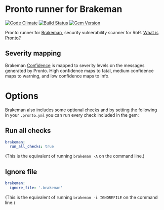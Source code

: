 # Pronto runner for Brakeman

[![Code Climate](https://codeclimate.com/github/prontolabs/pronto-brakeman.png)](https://codeclimate.com/github/prontolabs/pronto-brakeman)
[![Build Status](https://github.com/prontolabs/pronto-brakeman/actions/workflows/checks.yml/badge.svg)](https://github.com/prontolabs/pronto-brakeman/actions/workflows/checks.yml)
[![Gem Version](https://badge.fury.io/rb/pronto-brakeman.png)](http://badge.fury.io/rb/pronto-brakeman)

Pronto runner for [Brakeman](https://github.com/presidentbeef/brakeman), security vulnerability scanner for RoR. [What is Pronto?](https://github.com/prontolabs/pronto)

## Severity mapping

Brakeman [Confidence](https://github.com/presidentbeef/brakeman#confidence-levels) is mapped to severity levels on the
messages generated by Pronto. High confidence maps to fatal, medium confidence maps to warning, and low confidence maps
to info.

# Options
Brakeman also includes some optional checks and by setting the following in your `.pronto.yml` you can run every check included in the gem:

## Run all checks

```yaml
brakeman:
  run_all_checks: true
```

(This is the equivalent of running `brakeman -A` on the command line.)

## Ignore file

```yaml
brakeman:
  ignore_file: '.brakeman'
```

(This is the equivalent of running `brakeman -i IGNOREFILE` on the command line.)